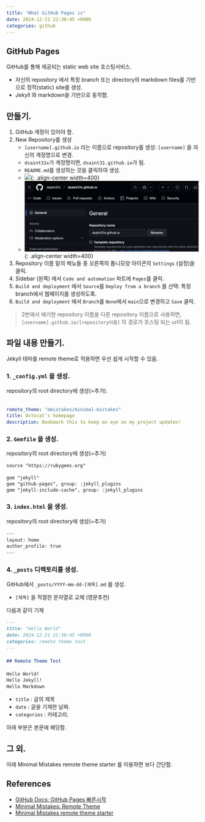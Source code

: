```yaml
---
title: "What GitHub Pages is"
date: 2024-12-21 22:30:45 +0900
categories: github
---
```


## GitHub Pages

GitHub를 통해 제공되는 static web site 호스팅서비스.

* 자신의 repository 에서 특정 branch 또는 directory의 markdown files를 기반으로 정적(static) site를 생성.
* Jekyll 와 markdown을 기반으로 동작함.


## 만들기.

1. GitHub 계정이 있어야 함.
2. New Repository를 생성
    * `[username].github.io` 라는 이름으로 repository를 생성: `[username]` 을 자신의 계정명으로 변경.
    * `dsaint31x`가 계정명이면, `dsaint31.github.io`가 됨.
    * `README.md`를 생성하는 것을 클릭하여 생성.
    * ![](../../assets/images/github_rep_name.png){: .align-center width=400}
    * ![](/assets/images/github_rep_name.png){: .align-center width=400}
3. Repository 이름 밑의 메뉴들 중 오른쪽의 톱니모양 아이콘의 `Settings` (설정)을 클릭.
4. Sidebar (왼쪽) 에서 `Code and automation` 파트에 `Pages`를 클릭.
5. `Build and deployment` 에서 `Source`를 `Deploy from a branch` 를 선택: 특정 branch에서 웹페이지를 생성하도록.
6. `Build and deployment` 에서 `Branch`를 `None`에서 `main`으로 변경하고 `Save` 클릭.

> 2번에서 애기한 repository 이름을 다른  repository 이름으로 사용하면, `[username].github.io/[repository이름]` 의 경로가 호스팅 되는 url이 됨.

## 파일 내용 만들기.

Jekyll 테마를 remote theme로 적용하면 우선 쉽게 시작할 수 있음.

### 1. `_config.yml` 을 생성.

repository의 root directory에 생성(=추가).

```yml

remote_theme: "mmistakes/minimal-mistakes"
title: Octocat's homepage
description: Bookmark this to keep an eye on my project updates!
```

### 2. `Gemfile` 을 생성.

repository의 root directory에 생성(=추가)

```
source "https://rubygems.org"

gem "jekyll"
gem "github-pages", group: :jekyll_plugins
gem "jekyll-include-cache", group: :jekyll_plugins
```

### 3. `index.html` 을 생성.

repository의 root directory에 생성(=추가)

```html
---
layout: home
author_profile: true
---
```

### 4. `_posts` 디렉토리를 생성.

GitHub에서 `_posts/YYYY-mm-dd-[제목].md` 를 생성.

* `[제목]` 을 적절한 문자열로 교체 (영문추천)

다음과 같이 기재

```markdown
---
title: "Hello World"
date: 2024-12-21 21:30:45 +0900
categories: remote theme test
---

## Remote Theme Test

Hello World!  
Hello Jekyll!  
Hello Markdown
```

* `title` : 글의 제목
* `date` : 글을 기재한 날짜.
* `categories` : 카테고리.

아래 부분은 본문에 해당함.

## 그 외.

아래 Minimal Mistakes remote theme starter 를 이용하면 보다 간단함.


## References

* [GitHub Docs: GitHub Pages 빠른시작](https://docs.github.com/ko/pages/quickstart)
* [Minimal Mistakes: Remote Theme](https://mmistakes.github.io/minimal-mistakes/docs/quick-start-guide/#remote-theme-method)
* [Minimal Mistakes remote theme starter](https://github.com/new?template_name=mm-github-pages-starter&template_owner=mmistakes)
